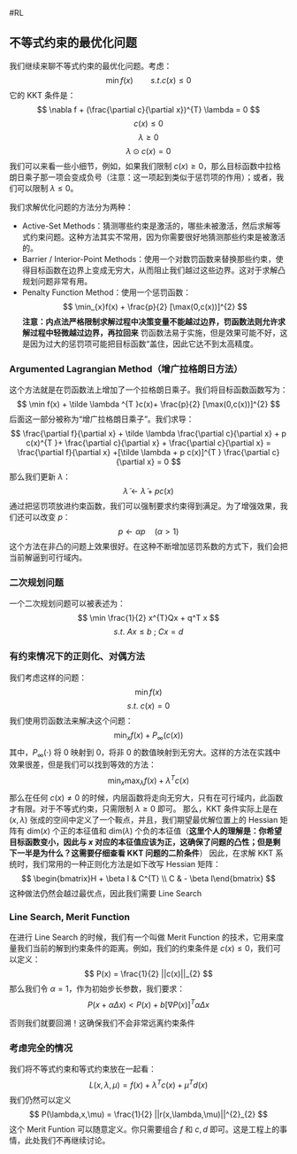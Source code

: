 #RL 

## 不等式约束的最优化问题
我们继续来聊不等式约束的最优化问题。考虑：
$$
\min f(x) \qquad s.t. c(x) \le 0 
$$
它的 KKT 条件是：
$$
\nabla f  + (\frac{\partial c}{\partial x})^{T} \lambda = 0 
$$
$$
c(x) \le 0 
$$
$$
\lambda \ge 0 
$$
$$
\lambda \odot c(x) = 0 
$$
我们可以来看一些小细节，例如，如果我们限制 $c (x) \ge 0$，那么目标函数中拉格朗日乘子那一项会变成负号（注意：这一项起到类似于惩罚项的作用）；或者，我们可以限制 $\lambda \le 0$。

我们求解优化问题的方法分为两种：
- Active-Set Methods：猜测哪些约束是激活的，哪些未被激活，然后求解等式约束问题。这种方法其实不常用，因为你需要很好地猜测那些约束是被激活的。
- Barrier / Interior-Point Methods：使用一个对数罚函数来替换那些约束，使得目标函数在边界上变成无穷大，从而阻止我们越过这些边界。这对于求解凸规划问题非常有用。
- Penalty Function Method：使用一个惩罚函数：
$$
\min_{x}f(x) + \frac{p}{2} [\max(0,c(x))]^{2}
$$
**注意：内点法严格限制求解过程中决策变量不能越过边界，罚函数法则允许求解过程中轻微越过边界，再拉回来** 
罚函数法易于实施，但是效果可能不好，这是因为过大的惩罚项可能把目标函数“盖住，因此它达不到太高精度。

### Argumented Lagrangian Method（增广拉格朗日方法）
这个方法就是在罚函数法上增加了一个拉格朗日乘子。我们将目标函数函数写为：
$$
\min f(x) + \tilde \lambda ^{T }c(x)+ \frac{p}{2} [\max(0,c(x))]^{2}
$$
后面这一部分被称为“增广拉格朗日乘子”。我们求导：
$$
\frac{\partial f}{\partial x} + \tilde \lambda \frac{\partial c}{\partial x} + p c(x)^{T }+ \frac{\partial c}{\partial x} + \frac{\partial c}{\partial x} = \frac{\partial f}{\partial x} +[\tilde \lambda  + p c(x)]^{T } \frac{\partial c}{\partial x} =  0
$$
那么我们更新 $\lambda$：
$$
\tilde \lambda \leftarrow   \tilde \lambda + pc(x) 
$$
通过把惩罚项放进约束函数，我们可以强制要求约束得到满足。为了增强效果，我们还可以改变 $p$：
$$
p \leftarrow \alpha p  \quad (\alpha > 1)
$$
这个方法在非凸的问题上效果很好。在这种不断增加惩罚系数的方式下，我们会把当前解逼到可行域内。

### 二次规划问题
一个二次规划问题可以被表述为：
$$
\min \frac{1}{2} x^{T}Qx  + q^T x 
$$
$$
s.t. \  Ax \le b \  ;\ Cx = d
$$

### 有约束情况下的正则化、对偶方法
我们考虑这样的问题：
$$
\min f(x)
$$
$$
s.t. \  c(x) = 0
$$
我们使用罚函数法来解决这个问题：
$$
\min_{x} f(x) + P_{\infty}(c(x))
$$
其中，$P_{\infty}(\cdot )$ 将 0 映射到 0，将非 0 的数值映射到无穷大。这样的方法在实践中效果很差，但是我们可以找到等效的方法：
$$
\min_{x} \max_{\lambda} f(x) + \lambda^{T} c(x)
$$
那么在任何 $c (x) \not = 0$ 的时候，内层函数将走向无穷大，只有在可行域内，此函数才有限。对于不等式约束，只需限制 $\lambda \ge  0$ 即可。
那么，KKT 条件实际上是在 $(x,\lambda)$ 张成的空间中定义了一个鞍点，并且，我们期望最优解位置上的 Hessian 矩阵有 $\mathrm{dim}(x)$ 个正的本征值和 $\mathrm{dim}(\lambda)$ 个负的本征值（**这里个人的理解是：你希望目标函数变小，因此与 $x$ 对应的本征值应该为正，这确保了问题的凸性；但是剩下一半是为什么？这需要仔细查看 KKT 问题的二阶条件**）
因此，在求解 KKT 系统时，我们常用的一种正则化方法是如下改写 Hessian 矩阵：
$$
\begin{bmatrix}H + \beta I & C^{T} \\ C & - \beta I\end{bmatrix}
$$
这种做法仍然会越过最优点，因此我们需要 Line Search 

### Line Search, Merit Function
在进行 Line Search 的时候，我们有一个叫做 Merit Function 的技术，它用来度量我们当前的解到约束条件的距离。例如，我们的约束条件是 $c (x) \le 0$，我们可以定义：
$$
P(x) = \frac{1}{2} ||c(x)||_{2}
$$
那么我们令 $\alpha = 1$，作为初始步长参数，我们要求：
$$
P(x + \alpha \Delta x) < P(x) + b  [\nabla P(x)]^{T} \alpha   \Delta x
$$

否则我们就要回溯！这确保我们不会非常远离约束条件

### 考虑完全的情况
我们将不等式约束和等式约束放在一起看：
$$
L(x,\lambda,\mu) = f(x) + \lambda^{T} c(x) + \mu^{T} d(x)
$$
我们仍然可以定义
$$
P(\lambda,x,\mu) = \frac{1}{2} ||r(x,\lambda,\mu)||^{2}_{2}
$$
这个 Merit Funtion 可以随意定义。你只需要组合 $f$ 和 $c,d$ 即可。这是工程上的事情，此处我们不再继续讨论。



